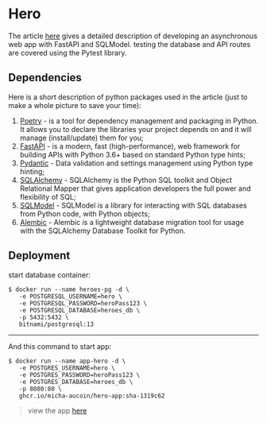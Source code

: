 # Hero
The article [here](https://medium.com/@estretyakov/the-ultimate-async-setup-fastapi-sqlmodel-alembic-pytest-ae5cdcfed3d4) gives a detailed description of developing an asynchronous web app with FastAPI and SQLModel. testing the database and API routes are covered using the Pytest library.

## Dependencies
Here is a short description of python packages used in the article (just to make a whole picture to save your time):

1. [Poetry](https://python-poetry.org) - is a tool for dependency management and packaging in Python. It allows you to
   declare the libraries your project depends on and it will manage (install/update) them for you;
2. [FastAPI](https://fastapi.tiangolo.com) - is a modern, fast (high-performance), web framework for building APIs with
   Python 3.6+ based on standard Python type hints;
3. [Pydantic](https://pydantic-docs.helpmanual.io) - Data validation and settings management using Python type hinting;
4. [SQLAlchemy](https://www.sqlalchemy.org) - SQLAlchemy is the Python SQL toolkit and Object Relational Mapper that
   gives application developers the full power and flexibility of SQL;
5. [SQLModel](https://sqlmodel.tiangolo.com) - SQLModel is a library for interacting with SQL databases from Python
   code, with Python objects;
6. [Alembic](https://alembic.sqlalchemy.org/en/latest/) - Alembic is a lightweight database migration tool for usage
   with the SQLAlchemy Database Toolkit for Python.

## Deployment
start database container: 
```
$ docker run --name heroes-pg -d \
   -e POSTGRESQL_USERNAME=hero \
   -e POSTGRESQL_PASSWORD=heroPass123 \
   -e POSTGRESQL_DATABASE=heroes_db \
   -p 5432:5432 \
   bitnami/postgresql:13
```
---
And this command to start app: 
```
$ docker run --name app-hero -d \
   -e POSTGRES_USERNAME=hero \
   -e POSTGRES_PASSWORD=heroPass123 \
   -e POSTGRES_DATABASE=heroes_db \
   -p 8080:80 \
   ghcr.io/micha-aucoin/hero-app:sha-1319c62
```
>view the app [here](http://localhost:8080/docs)

